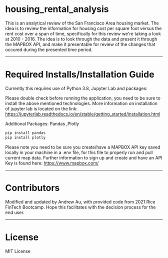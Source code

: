 # housing_rental_analysis
This is an analytical review of the San Francisco Area housing market. The idea is to review the information for housing cost per square foot versus the rent cost over a span of time, specifically for this review we're taking a look at 2010 - 2016. The idea is to look through the data and present it through the MAPBOX API, and make it presentable for review of the changes that occured during the presented time period. 

---

# Required Installs/Installation Guide 

Currently this requires use of Python 3.8, Jupyter Lab and packages:

Please double check before running the application, you need to be sure to install the above mentioned technologies. More information on installation of jupyter lab is located on the link: https://jupyterlab.readthedocs.io/en/stable/getting_started/installation.html

Additional Packages: Pandas ,Plotly
```python
pip install pandas
pip install plotly
```

Please note you need to be sure you create/have a MAPBOX API key saved locally in your machine in a .env file, for this file to properly run and pull current map data. Further information to sign up and create and have an API Key is found here: https://www.mapbox.com/

---

# Contributors

Modified and updated by Andrew Au, with provided code from 2021 Rice FinTech Bootcamp. Hope this facilitates with the decision process for the end user.  

---

# License

MIT License